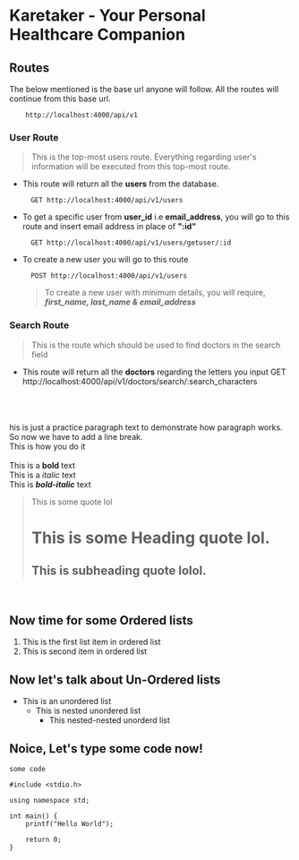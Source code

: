 
# Karetaker - Your Personal Healthcare Companion


## Routes

The below mentioned is the base url anyone will follow. All the routes will continue from this base url.<br>
```
    http://localhost:4000/api/v1
```


### User Route 

> This is the top-most users route. Everything regarding user's information will be executed from this top-most route.<br>

- This route will return all the **users** from the database. 

        GET http://localhost:4000/api/v1/users

- To get a specific user from **user_id** i.e **email_address**, you will go to this route and insert email address in place of **":id"**
    
        GET http://localhost:4000/api/v1/users/getuser/:id
    
- To create a new user you will go to this route

        POST http://localhost:4000/api/v1/users

    > To create a new user with minimum details, you will require, ***first_name, last_name & email_address***


### Search Route

> This is the route which should be used to find doctors in the search field

- This route will return all the **doctors** regarding the letters you input
        GET http://localhost:4000/api/v1/doctors/search/:search_characters
        

<br><br><br>his is just a practice paragraph text to demonstrate how paragraph works.
So now we have to add a line break. <br>
This is how you do it
<br>
<br>
This is a **bold** text
<br>
This is a *italic* text
<br>
This is ***bold-italic*** text
<br>
> This is some quote lol
>
> # This is some Heading quote lol.
>
> ## This is subheading quote lolol.
<br>

## Now time for some Ordered lists
1. This is the first list item in ordered list
2. This is second item in ordered list

## Now let's talk about Un-Ordered lists
- This is an unordered list
    - This is nested unordered list
        - This nested-nested unorderd list

## Noice, Let's type some code now!
`some code`
```
#include <stdio.h>

using namespace std;

int main() {
    printf("Hello World");

    return 0;
}
```
